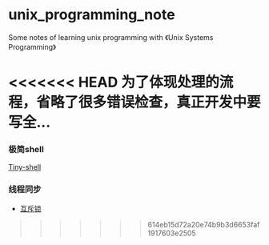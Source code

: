 # unix_programming_note
Some notes of learning unix programming with 《Unix Systems Programming》


<<<<<<< HEAD
为了体现处理的流程，省略了很多错误检查，真正开发中要写全...
=======
### 极简shell

[Tiny-shell](https://github.com/chrisynl/unix_programming_note/tree/master/TinyShell)


### 线程同步

+ [互斥锁](https://github.com/chrisynl/unix_programming_note/tree/master/POXIS_Threads)
>>>>>>> 614eb15d72a20e74b9b3d6653faf1917603e2505
